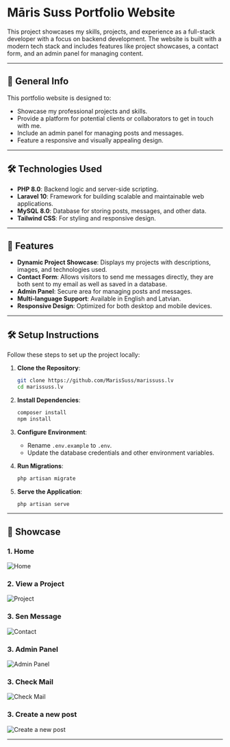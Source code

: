 # Māris Suss Portfolio Website

This project showcases my skills, projects, and experience as a full-stack developer with a focus on backend development. The website is built with a modern tech stack and includes features like project showcases, a contact form, and an admin panel for managing content.

---

## 🌟 **General Info**

This portfolio website is designed to:

- Showcase my professional projects and skills.
- Provide a platform for potential clients or collaborators to get in touch with me.
- Include an admin panel for managing posts and messages.
- Feature a responsive and visually appealing design.

---

## 🛠️ **Technologies Used**

- **PHP 8.0**: Backend logic and server-side scripting.
- **Laravel 10**: Framework for building scalable and maintainable web applications.
- **MySQL 8.0**: Database for storing posts, messages, and other data.
- **Tailwind CSS**: For styling and responsive design.

---

## 🚀 **Features**

- **Dynamic Project Showcase**: Displays my projects with descriptions, images, and technologies used.
- **Contact Form**: Allows visitors to send me messages directly, they are both sent to my email as well as saved in a database.
- **Admin Panel**: Secure area for managing posts and messages.
- **Multi-language Support**: Available in English and Latvian.
- **Responsive Design**: Optimized for both desktop and mobile devices.

---

## 🛠️ **Setup Instructions**

Follow these steps to set up the project locally:

1. **Clone the Repository**:
   ```bash
   git clone https://github.com/MarisSuss/marissuss.lv
   cd marissuss.lv
   ```

2. **Install Dependencies**:
   ```bash
   composer install
   npm install
   ```

3. **Configure Environment**:
   - Rename `.env.example` to `.env`.
   - Update the database credentials and other environment variables.

4. **Run Migrations**:
   ```bash
   php artisan migrate
   ```
 
5. **Serve the Application**:
   ```bash
   php artisan serve
   ```

---

## 📸 **Showcase**

### 1. **Home**
![Home](https://res.cloudinary.com/de7wfzvii/image/upload/v1744797842/342a967e-200e-4db3-b12d-f58c730cfa86.png)

### 2. **View a Project**
![Project](https://res.cloudinary.com/de7wfzvii/image/upload/v1744797892/6341cc1a-07cf-46bd-8820-6e73ee2672a1.png)

### 3. **Sen Message**
![Contact](https://res.cloudinary.com/de7wfzvii/image/upload/v1744798044/177f2615-6508-4863-a926-37d6d6d083de.png)

### 3. **Admin Panel**
![Admin Panel](https://res.cloudinary.com/de7wfzvii/image/upload/v1744798080/f1e9f61c-3957-443f-9abb-e0a5dc56601d.png)

### 3. **Check Mail**
![Check Mail](https://res.cloudinary.com/de7wfzvii/image/upload/v1744798851/1003ad4a-8830-4b35-8243-391e78470af1.png)

### 3. **Create a new post**
![Create a new post](https://res.cloudinary.com/de7wfzvii/image/upload/v1744798189/a8179fb2-418b-4a24-9d0d-9f261d13fe22.png)

---